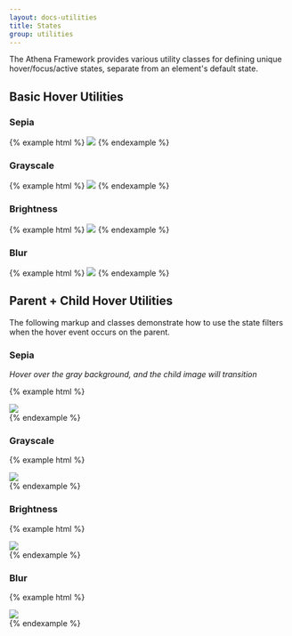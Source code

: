 ```yaml
---
layout: docs-utilities
title: States
group: utilities
---
```


The Athena Framework provides various utility classes for defining unique hover/focus/active states, separate from an element's default state.

## Basic Hover Utilities

### Sepia

{% example html %}
<img src="https://unsplash.it/255/255" class="img-fluid hover-filter-sepia">
{% endexample %}

### Grayscale

{% example html %}
<img src="https://unsplash.it/255/255" class="img-fluid hover-filter-grayscale">
{% endexample %}

### Brightness

{% example html %}
<img src="https://unsplash.it/255/255" class="img-fluid hover-filter-brightness">
{% endexample %}

### Blur

{% example html %}
<img src="https://unsplash.it/255/255" class="img-fluid hover-filter-blur">
{% endexample %}

## Parent + Child Hover Utilities

The following markup and classes demonstrate how to use the state filters when the hover event occurs on the parent.

### Sepia

_Hover over the gray background, and the child image will transition_

{% example html %}
<div class="hover-parent bg-default mb-1 pt-5">
    <img src="https://unsplash.it/255/255" class="img-fluid hover-child-filter-sepia">
</div>
{% endexample %}

### Grayscale

{% example html %}
<div class="hover-parent bg-default mb-1 pt-5">
    <img src="https://unsplash.it/255/255" class="img-fluid hover-child-filter-grayscale">
</div>
{% endexample %}

### Brightness

{% example html %}
<div class="hover-parent bg-default mb-1 pt-5">
    <img src="https://unsplash.it/255/255" class="img-fluid hover-child-filter-brightness">
</div>
{% endexample %}

### Blur

{% example html %}
<div class="hover-parent bg-default mb-1 pt-5">
    <img src="https://unsplash.it/255/255" class="img-fluid hover-child-filter-blur">
</div>
{% endexample %}


